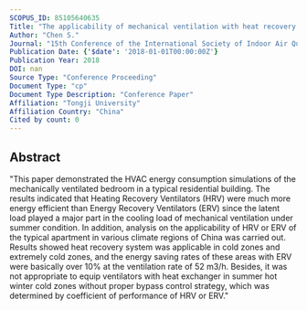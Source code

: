 ```yaml
---
SCOPUS_ID: 85105640635
Title: "The applicability of mechanical ventilation with heat recovery in residential buildings in China"
Author: "Chen S."
Journal: "15th Conference of the International Society of Indoor Air Quality and Climate, INDOOR AIR 2018"
Publication Date: {'$date': '2018-01-01T00:00:00Z'}
Publication Year: 2018
DOI: nan
Source Type: "Conference Proceeding"
Document Type: "cp"
Document Type Description: "Conference Paper"
Affiliation: "Tongji University"
Affiliation Country: "China"
Cited by count: 0
---
```


## Abstract
"This paper demonstrated the HVAC energy consumption simulations of the mechanically ventilated bedroom in a typical residential building. The results indicated that Heating Recovery Ventilators (HRV) were much more energy efficient than Energy Recovery Ventilators (ERV) since the latent load played a major part in the cooling load of mechanical ventilation under summer condition. In addition, analysis on the applicability of HRV or ERV of the typical apartment in various climate regions of China was carried out. Results showed heat recovery system was applicable in cold zones and extremely cold zones, and the energy saving rates of these areas with ERV were basically over 10% at the ventilation rate of 52 m3/h. Besides, it was not appropriate to equip ventilators with heat exchanger in summer hot winter cold zones without proper bypass control strategy, which was determined by coefficient of performance of HRV or ERV."
